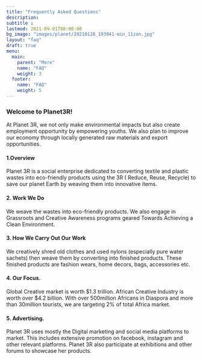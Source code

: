 ```yaml
---
title: "Frequently Asked Questions"
description: 
subtitle : 
lastmod: 2021-09-01T00:00:00
bg_image: "images/planet/20210128_193941-min_11zon.jpg"
layout: "faq"
draft: true
menu:
  main:
    parent: "More"
    name: "FAQ"
    weight: 3
  footer:
    name: "FAQ"
    weight: 5
---
```


### Welcome to Planet3R!

At Planet 3R, we not only make environmental impacts but also create employment opportunity by empowering youths. We also plan to improve our economy through locally generated raw materials and export opportunities.

#### 1.Overview

Planet 3R is a social enterprise dedicated to converting textile and plastic wastes into eco-friendly products using the 3R ( Reduce, Reuse, Recycle) to save our planet Earth by weaving them into innovative items.

#### 2. Work We Do

We weave the wastes into eco-friendly products. We also engage in Grassroots and Creative Awareness programs geared Towards Achieving a Clean Environment.

#### 3. How We Carry Out Our Work

We creatively shred old clothes and used nylons (especially pure water sachets) then weave them by converting into finished products. These finished products are fashion wears, home decors, bags, accessories etc.

#### 4. Our Focus.

Global Creative market is worth $1.3 trillion. African Creative Industry is worth over $4.2 billion. With over 500million Africans in Diaspora and more than 30million tourists, we are targeting 2% of total Africa market.

#### 5. Advertising.

Planet 3R uses mostly the Digital marketing and social media platforms to market. This includes extensive promotion on facebook, instagram and other relevant platforms. Planet 3R also participate at exhibitions and other forums to showcase her products.

